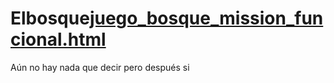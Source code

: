 # Elbosque[juego_bosque_mission_funcional.html](https://github.com/user-attachments/files/20722773/index.zip)

Aún no hay nada que decir pero después si
